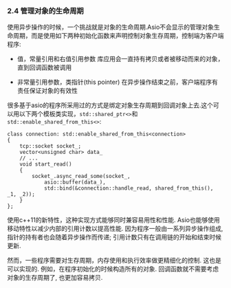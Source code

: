 ### 2.4 管理对象的生命周期

使用异步操作的时候，一个挑战就是对象的生命周期.Asio不会显示的管理对象生命周期，而是使用如下两种初始化函数来声明控制对象生存周期，控制端为客户端程序:
* 值，常量引用和右值引用参数
库应用会一直持有拷贝或者被移动而来的对象，直到回调函数被调用

* 非常量引用参数，类指针(this pointer)
在异步操作结束之前，客户端程序有责任保证对象的有效性

很多基于asio的程序所采用过的方式是绑定对象生存周期到回调对象上去.这个可以用以下两个模板类实现，`std::shared_ptr<>`和`std::enable_shared_from_this<>`:
```
class connection: std::enable_shared_from_this<connection>
{
    tcp::socket socket_;
    vector<unsigned char> data_
    // ...
    void start_read()
    {
        socket_.async_read_some(socket_,
            asio::buffer(data_),
            std::bind(&connection::handle_read, shared_from_this(), _1, _2));    
    }
};
```
使用c++11的新特性，这种实现方式能够同时兼容易用性和性能. Asio也能够使用移动特性以减少内部的引用计数以提高性能. 因为程序一般由一系列异步操作组成, 指针的持有者也会随着异步操作而传递; 引用计数只有在调用链的开始和结束时候更新.

然而，一些程序需要对生存周期，内存使用和执行效率做更精细化的控制. 这也是可以实现的. 例如，在程序初始化的时候构造所有的对象. 回调函数就不需要考虑对象的生存周期了, 也更加容易拷贝.
